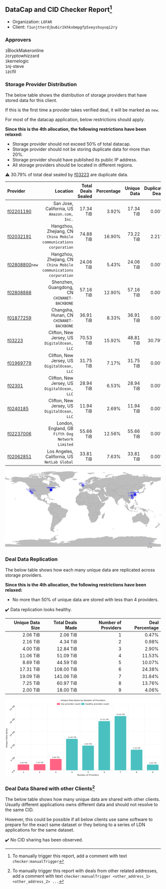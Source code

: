 ## DataCap and CID Checker Report[^1]
 - Organization: `LOFAR`
 - Client: `f1unjtterdjbu6ir2khkxbmpgfp5xeyshuyuqi2ry`
### Approvers
`1`BlockMakeronline<br/>`2`cryptowhizzard<br/>`1`kernelogic<br/>`1`nj-steve<br/>`1`zcfil


### Storage Provider Distribution
The below table shows the distribution of storage providers that have stored data for this client.

If this is the first time a provider takes verified deal, it will be marked as `new`.

For most of the datacap application, below restrictions should apply.

**Since this is the 4th allocation, the following restrictions have been relaxed:**
 - Storage provider should not exceed 50% of total datacap.
 - Storage provider should not be storing duplicate data for more than 20%.
 - Storage provider should have published its public IP address.
 - All storage providers should be located in different regions.

⚠️ 30.79% of total deal sealed by [f03223](https://filfox.info/en/address/f03223) are duplicate data.

| Provider                                                    |                                                             Location | Total Deals Sealed | Percentage | Unique Data | Duplicate Deals |
| :---------------------------------------------------------- | -------------------------------------------------------------------: | -----------------: | ---------: | ----------: | --------------: |
| [f02201190](https://filfox.info/en/address/f02201190)       |                      San Jose, California, US<br/>`Amazon.com, Inc.` |          17.34 TiB |      3.92% |   17.34 TiB |           0.00% |
| [f02032191](https://filfox.info/en/address/f02032191)       | Hangzhou, Zhejiang, CN<br/>`China Mobile communications corporation` |          74.88 TiB |     16.90% |   73.22 TiB |           2.21% |
| [f02808800](https://filfox.info/en/address/f02808800)`new`  | Hangzhou, Zhejiang, CN<br/>`China Mobile communications corporation` |          24.06 TiB |      5.43% |   24.06 TiB |           0.00% |
| [f02808888](https://filfox.info/en/address/f02808888)       |                      Shenzhen, Guangdong, CN<br/>`CHINANET-BACKBONE` |          57.16 TiB |     12.90% |   57.16 TiB |           0.00% |
| [f01877259](https://filfox.info/en/address/f01877259)       |                          Changsha, Hunan, CN<br/>`CHINANET-BACKBONE` |          36.91 TiB |      8.33% |   36.91 TiB |           0.00% |
| [f03223](https://filfox.info/en/address/f03223)             |                      Clifton, New Jersey, US<br/>`DigitalOcean, LLC` |          70.53 TiB |     15.92% |   48.81 TiB |          30.79% |
| [f01969779](https://filfox.info/en/address/f01969779)       |                      Clifton, New Jersey, US<br/>`DigitalOcean, LLC` |          31.75 TiB |      7.17% |   31.75 TiB |           0.00% |
| [f02301](https://filfox.info/en/address/f02301)             |                      Clifton, New Jersey, US<br/>`DigitalOcean, LLC` |          28.94 TiB |      6.53% |   28.94 TiB |           0.00% |
| [f0240185](https://filfox.info/en/address/f0240185)         |                      Clifton, New Jersey, US<br/>`DigitalOcean, LLC` |          11.94 TiB |      2.69% |   11.94 TiB |           0.00% |
| [f02237006](https://filfox.info/en/address/f02237006)       |                  London, England, GB<br/>`Fifth Dog Network Limited` |          55.66 TiB |     12.56% |   55.66 TiB |           0.00% |
| [f02062851](https://filfox.info/en/address/f02062851)       |                      Los Angeles, California, US<br/>`NetLab Global` |          33.81 TiB |      7.63% |   33.81 TiB |           0.00% |

<img src="https://raw.githubusercontent.com/data-preservation-programs/filplus-checker-assets/main/filecoin-project/filecoin-plus-large-datasets/issues/2062/1699358620733.png"/>

### Deal Data Replication
The below table shows how each many unique data are replicated across storage providers.


**Since this is the 4th allocation, the following restrictions have been relaxed:**
- No more than 50% of unique data are stored with less than 4 providers.

✔️ Data replication looks healthy.

| Unique Data Size | Total Deals Made | Number of Providers | Deal Percentage |
| ---------------: | ---------------: | ------------------: | --------------: |
|         2.06 TiB |         2.06 TiB |                   1 |           0.47% |
|         2.16 TiB |         4.34 TiB |                   2 |           0.98% |
|         4.00 TiB |        12.84 TiB |                   3 |           2.90% |
|        11.06 TiB |        51.09 TiB |                   4 |          11.53% |
|         8.69 TiB |        44.59 TiB |                   5 |          10.07% |
|        17.31 TiB |       108.00 TiB |                   6 |          24.38% |
|        19.09 TiB |       141.06 TiB |                   7 |          31.84% |
|         7.25 TiB |        60.97 TiB |                   8 |          13.76% |
|         2.00 TiB |        18.00 TiB |                   9 |           4.06% |

<img src="https://raw.githubusercontent.com/data-preservation-programs/filplus-checker-assets/main/filecoin-project/filecoin-plus-large-datasets/issues/2062/1699358621656.png"/>

### Deal Data Shared with other Clients[^3]
The below table shows how many unique data are shared with other clients.
Usually different applications owns different data and should not resolve to the same CID.

However, this could be possible if all below clients use same software to prepare for the exact same dataset or they belong to a series of LDN applications for the same dataset.

✔️ No CID sharing has been observed.

[^1]: To manually trigger this report, add a comment with text `checker:manualTrigger`

[^2]: Deals from those addresses are combined into this report as they are specified with `checker:manualTrigger`

[^3]: To manually trigger this report with deals from other related addresses, add a comment with text `checker:manualTrigger <other_address_1> <other_address_2> ...`
